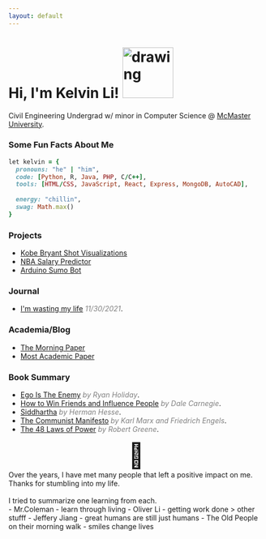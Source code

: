 ```yaml
---
layout: default
---
```

# Hi, I'm Kelvin Li! <img src="https://camo.githubusercontent.com/677c28f873078c7b9b53137bf32a695b9e9d8642c04c2525048fec71053d7305/68747470733a2f2f6d656469612e67697068792e636f6d2f6d656469612f6b425a32313279477a466178676b53494b572f67697068792e676966" alt="drawing" width="100"/>

Civil Engineering Undergrad w/ minor in Computer Science @ [McMaster University](https://www.mcmaster.ca/).

### Some Fun Facts About Me
```ruby
let kelvin = {
  pronouns: "he" | "him",
  code: [Python, R, Java, PHP, C/C++],
  tools: [HTML/CSS, JavaScript, React, Express, MongoDB, AutoCAD],
  
  energy: "chillin",
  swag: Math.max()
}
```
### Projects
- [Kobe Bryant Shot Visualizations](https://www.kaggle.com/likelvin/shot-selection)
- [NBA Salary Predictor](https://www.kaggle.com/likelvin/nba-salary-prediction-w-regression-model)
- [Arduino Sumo Bot](https://github.com/li-kelvin/arduino-sumo-robot)

### Journal
- [I'm wasting my life](https://li-kelvin.github.io/blog/posts/11-30-2021/)  <span style="color:grey">*11/30/2021*</span>.

### Academia/Blog 
- [The Morning Paper](https://blog.acolyer.org/)
- [Most Academic Paper](https://www.gsd.inesc-id.pt/~ler/conferencedates.html)

### Book Summary 
- [Ego Is The Enemy](https://li-kelvin.github.io/blog/posts/ego-is-the-enemy/)  <span style="color:grey">*by Ryan Holiday*</span>.
- [How to Win Friends and Influence People](https://li-kelvin.github.io/blog/posts/how-to-win-friends-and-influence-people)  <span style="color:grey">*by Dale Carnegie*</span>.
- [Siddhartha](https://li-kelvin.github.io/blog/posts/siddhartha/)  <span style="color:grey">*by Herman Hesse*</span>.
- [The Communist Manifesto](https://li-kelvin.github.io/blog/posts/the-communist-manifesto/)  <span style="color:grey">*by Karl Marx and Friedrich Engels*</span>.
- [The 48 Laws of Power](https://li-kelvin.github.io/blog/posts/the-48-laws-of-power/)  <span style="color:grey">*by Robert Greene*</span>. 

<div style="font-size:3rem;width:100%;text-align:center;">🙏</div>
<div style="text-aligh:center;">Over the years, I have met many people that left a positive impact on me. <br> Thanks for stumbling into my life. <br><br>  I tried to summarize one learning from each.</div>
- Mr.Coleman - learn through living
- Oliver Li - getting work done > other stufff  
- Jeffery Jiang - great humans are still just humans
- The Old People on their morning walk - smiles change lives
